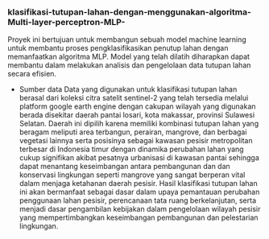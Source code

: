 ### klasifikasi-tutupan-lahan-dengan-menggunakan-algoritma-Multi-layer-perceptron-MLP-

Proyek ini bertujuan untuk membangun sebuah model machine learning untuk membantu proses pengklasifikasikan penutup lahan dengan memanfaatkan algoritma MLP. Model yang telah dilatih diharapkan dapat membantu dalam melakukan analisis dan pengelolaan data tutupan lahan secara efisien.
-	Sumber data 
Data yang digunakan untuk klasifikasi tutupan lahan berasal dari koleksi citra satelit sentinel-2 yang telah tersedia melalui platform google earth engine dengan cakupan wilayah yang digunakan berada disekitar daerah pantai losari, kota makassar, provinsi Sulawesi Selatan. Daerah ini dipilih karena memiliki kombinasi tutupan lahan yang beragam meliputi area terbangun, perairan, mangrove, dan berbagai vegetasi lainnya serta posisinya sebagai kawasan pesisir metropolitan terbesar di Indonesia timur dengan dinamika perubahan lahan yang cukup signifikan akibat pesatnya urbanisasi di kawasan pantai sehingga dapat menantang keseimbangan antara pembangunan dan dan konservasi lingkungan seperti mangrove yang sangat berperan vital dalam menjaga ketahanan daerah pesisir. Hasil klasifikasi tutupan lahan ini akan bermanfaat sebagai dasar dalam upaya pemantauan perubahan penggunaan lahan pesisir, perencanaan tata ruang berkelanjutan, serta menjadi dasar pengambilan kebijakan dalam pengelolaan wilayah pesisir yang mempertimbangkan keseimbangan pembangunan dan pelestarian lingkungan.
